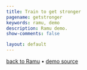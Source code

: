 ```yaml
---
title: Train to get stronger
pagename: getstronger
keywords: ramu, demo
description: Ramu demo.
show-comments: false

layout: default
---
```

[back to Ramu](../) &#8226; [demo source](https://github.com/HermesPasser/ENatal3)   

<script type="text/javascript" src="ramu-0.7c2.js"></script>
<script type="text/javascript" src="getstronger.js"></script>
<div id="canvas">
</div>
<script>
	Ramu.init(500, 250, document.getElementById('canvas'))
</script>
